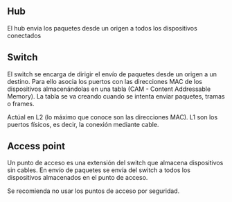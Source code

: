 ## Hub
El hub envia los paquetes desde un origen a todos los dispositivos conectados

## Switch
El switch se encarga de dirigir el envío de paquetes desde un origen a un destino. Para ello asocia los puertos con las direcciones MAC de los dispositivos almacenándolas en una tabla (CAM - Content Addressable Memory). La tabla se va creando cuando se intenta enviar paquetes, tramas o frames.

Actúal en L2 (lo máximo que conoce son las direcciones MAC). L1 son los puertos físicos, es decir, la conexión mediante cable.

## Access point
Un punto de acceso es una extensión del switch que almacena dispositivos sin cables. En envío de paquetes se envía del switch a todos los dispositivos almacenados en el punto de acceso.

Se recomienda no usar los puntos de acceso por seguridad.